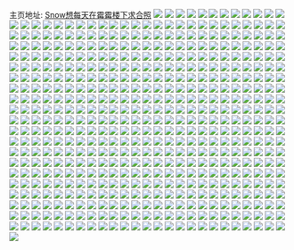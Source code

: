 主页地址: [Snow想每天在霉霉楼下求合照](https://weibo.com/u/1967603745) 
![](https://wx4.sinaimg.cn/mw2000/75474021ly1h9pr37ey9vj235s23tu0x.jpg) 
![](https://wx4.sinaimg.cn/mw2000/75474021ly1h9pr38ciz7j235s23tb29.jpg) 
![](https://wx4.sinaimg.cn/mw2000/75474021ly1h9pr34ia03j235s23tqv5.jpg) 
![](https://wx4.sinaimg.cn/mw2000/75474021ly1h9pr2tqmk0j22c0340npe.jpg) 
![](https://wx4.sinaimg.cn/mw2000/75474021ly1h9prbkggsjj25fb3m87wh.jpg) 
![](https://wx4.sinaimg.cn/mw2000/75474021ly1h9pr3k4bsuj22c0340u0y.jpg) 
![](https://wx4.sinaimg.cn/mw2000/75474021ly1h9pr3fj4d0j2250250e81.jpg) 
![](https://wx4.sinaimg.cn/mw2000/75474021ly1h9pr2wa4g2j228f2yeqv6.jpg) 
![](https://wx4.sinaimg.cn/mw2000/75474021ly1h9pr31pplqj237k250hdw.jpg) 
![](https://wx4.sinaimg.cn/mw2000/75474021ly1h8d2c1nb9wj20u01hcgwi.jpg) 
![](https://wx4.sinaimg.cn/mw2000/75474021ly1h8d2c0yg18j22c02c0x6p.jpg) 
![](https://wx4.sinaimg.cn/mw2000/75474021ly1h73kucgkhsj22c02c0e42.jpg) 
![](https://wx4.sinaimg.cn/mw2000/75474021ly1h6zh9tw195j22dc35s440.jpg) 
![](https://wx4.sinaimg.cn/mw2000/75474021ly1h6zh9wgfdoj22dc35sb2c.jpg) 
![](https://wx4.sinaimg.cn/mw2000/75474021ly1h6zh9yir3xj22dc35s1kz.jpg) 
![](https://wx4.sinaimg.cn/mw2000/75474021ly1h6zh9zzc4pj22dc35su0x.jpg) 
![](https://wx4.sinaimg.cn/mw2000/75474021ly1h6zha2ngcgj22dc2dcnpd.jpg) 
![](https://wx4.sinaimg.cn/mw2000/75474021ly1h6zha4zsk9j22dc35swh2.jpg) 
![](https://wx4.sinaimg.cn/mw2000/75474021ly1h6zha120asj226r26rb29.jpg) 
![](https://wx4.sinaimg.cn/mw2000/75474021ly1h6zh9sasvoj22dc35s1ky.jpg) 
![](https://wx4.sinaimg.cn/mw2000/75474021ly1h6zha6sbbej22c034011c.jpg) 
![](https://wx4.sinaimg.cn/mw2000/75474021ly1h6zha8ahgqj235s2dc1ky.jpg) 
![](https://wx4.sinaimg.cn/mw2000/75474021ly1h6zha9xkdkj235s2dcgvi.jpg) 
![](https://wx4.sinaimg.cn/mw2000/75474021ly1h6zhaaqnkjj21y51y51ky.jpg) 
![](https://wx4.sinaimg.cn/mw2000/75474021ly1h6zhabiylnj22c02c07wi.jpg) 
![](https://wx4.sinaimg.cn/mw2000/75474021ly1h6zhaca4pbj22c02c0b2a.jpg) 
![](https://wx4.sinaimg.cn/mw2000/75474021ly1h6zhacv05fj224o24okjl.jpg) 
![](https://wx4.sinaimg.cn/mw2000/75474021ly1h6zhadt4z7j2226226b2a.jpg) 
![](https://wx4.sinaimg.cn/mw2000/75474021ly1h6zhaepv0qj22c02c0u0x.jpg) 
![](https://wx4.sinaimg.cn/mw2000/75474021ly1h6zhafmj7rj22c02c0npe.jpg) 
![](https://wx4.sinaimg.cn/mw2000/75474021ly1h5d0ktq2e0j22bz2bz7wh.jpg) 
![](https://wx4.sinaimg.cn/mw2000/75474021ly1h5d0kpcwfuj22922921ky.jpg) 
![](https://wx4.sinaimg.cn/mw2000/75474021ly1h5d0i9df55j222o2ws7wi.jpg) 
![](https://wx4.sinaimg.cn/mw2000/75474021ly1h50ysgfu3qj21401o0hdt.jpg) 
![](https://wx4.sinaimg.cn/mw2000/75474021ly1h50yshavwfj21o01404qp.jpg) 
![](https://wx4.sinaimg.cn/mw2000/75474021ly1h50ysc7l9ej21o015r1c5.jpg) 
![](https://wx4.sinaimg.cn/mw2000/75474021ly1h50ysaqifej21o0193njd.jpg) 
![](https://wx4.sinaimg.cn/mw2000/75474021ly1h50yshvmhsj21o014rnkf.jpg) 
![](https://wx4.sinaimg.cn/mw2000/75474021ly1h50ysfbcpij21o0169qo7.jpg) 
![](https://wx4.sinaimg.cn/mw2000/75474021ly1h50ysjre8fj21yx2f67wh.jpg) 
![](https://wx4.sinaimg.cn/mw2000/75474021ly1h50yslophcj219x1o01kx.jpg) 
![](https://wx4.sinaimg.cn/mw2000/75474021ly1h50ysd4bxij22001c04qp.jpg) 
![](https://wx4.sinaimg.cn/mw2000/75474021ly1h50yse8qzzj22001c0b29.jpg) 
![](https://wx4.sinaimg.cn/mw2000/75474021ly1h50ysbrj8hj22001c0b29.jpg) 
![](https://wx4.sinaimg.cn/mw2000/75474021ly1h4ydclmlpij21e01o0x21.jpg) 
![](https://wx4.sinaimg.cn/mw2000/75474021ly1h4ydcexxycj21o0190b29.jpg) 
![](https://wx4.sinaimg.cn/mw2000/75474021ly1h4ydcl86t3j21901o0h8y.jpg) 
![](https://wx4.sinaimg.cn/mw2000/75474021ly1h4ydcg3355j21901o0e4l.jpg) 
![](https://wx4.sinaimg.cn/mw2000/75474021ly1h4ydcgy8hfj21dc1o0ayi.jpg) 
![](https://wx4.sinaimg.cn/mw2000/75474021ly1h4ydcgkq6bj21901o0wsm.jpg) 
![](https://wx4.sinaimg.cn/mw2000/75474021ly1h4ydci5q64j21901o0kjl.jpg) 
![](https://wx4.sinaimg.cn/mw2000/75474021ly1h4ydcjtm99j21bi1o0hdt.jpg) 
![](https://wx4.sinaimg.cn/mw2000/75474021ly1h4ydckpz3vj219o1o0hdt.jpg) 
![](https://wx4.sinaimg.cn/mw2000/75474021ly1h4ydcfjqzpj21501o01kx.jpg) 
![](https://wx4.sinaimg.cn/mw2000/75474021ly1h1vlqfmj6hj22c0340e81.jpg) 
![](https://wx4.sinaimg.cn/mw2000/75474021ly1h1vm296yw6j22c0340npd.jpg) 
![](https://wx4.sinaimg.cn/mw2000/75474021ly1h1vm2bntugj22c03401kz.jpg) 
![](https://wx4.sinaimg.cn/mw2000/75474021ly1h1vlqna7kkj22c03401ky.jpg) 
![](https://wx4.sinaimg.cn/mw2000/75474021ly1h1vlqov9kuj22c0340x6p.jpg) 
![](https://wx4.sinaimg.cn/mw2000/75474021ly1h1vlqs4bo1j22c02n47wj.jpg) 
![](https://wx4.sinaimg.cn/mw2000/75474021ly1h1vlqqx7x4j22c02c0e82.jpg) 
![](https://wx4.sinaimg.cn/mw2000/75474021ly1h1vm28g8uqj22c03401ky.jpg) 
![](https://wx4.sinaimg.cn/mw2000/75474021ly1h1vlqhqoefj227y27yx6q.jpg) 
![](https://wx4.sinaimg.cn/mw2000/75474021ly1h1vlqlbspkj22c03407wj.jpg) 
![](https://wx4.sinaimg.cn/mw2000/75474021ly1h1vlqjxxgaj22c03407wj.jpg) 
![](https://wx4.sinaimg.cn/mw2000/75474021ly1h1vlqik2jlj21371371kx.jpg) 
![](https://wx4.sinaimg.cn/mw2000/75474021ly1h1vlqsziojj22c02c04qq.jpg) 
![](https://wx4.sinaimg.cn/mw2000/75474021ly1h1gbgnfdmtj21wr1bzqv5.jpg) 
![](https://wx4.sinaimg.cn/mw2000/75474021ly1h1gbgthaykj21yj1yjnpd.jpg) 
![](https://wx4.sinaimg.cn/mw2000/75474021ly1h1gbgkp9sej224n2ubb2b.jpg) 
![](https://wx4.sinaimg.cn/mw2000/75474021ly1h1gbgqbqqgj22802yoe84.jpg) 
![](https://wx4.sinaimg.cn/mw2000/75474021ly1h1gbgspby3j22zb29cx6q.jpg) 
![](https://wx4.sinaimg.cn/mw2000/75474021ly1h1gbgum7spj22c0340e82.jpg) 
![](https://wx4.sinaimg.cn/mw2000/75474021ly1h1gbgwkbk8j222i340npe.jpg) 
![](https://wx4.sinaimg.cn/mw2000/75474021ly1h1gbgvdz6fj22c02c0hdt.jpg) 
![](https://wx4.sinaimg.cn/mw2000/75474021ly1h1gbgj599cj222i340u0z.jpg) 
![](https://wx4.sinaimg.cn/mw2000/75474021ly1h00fwpi97bj22c02c07wi.jpg) 
![](https://wx4.sinaimg.cn/mw2000/75474021ly1gyp6o4nt3ej221x21xnpf.jpg) 
![](https://wx4.sinaimg.cn/mw2000/75474021ly1gyp6nxxpyij222v22vhdw.jpg) 
![](https://wx4.sinaimg.cn/mw2000/75474021ly1gyp6o1p67kj222l22lqv6.jpg) 
![](https://wx4.sinaimg.cn/mw2000/75474021ly1gy7t4u5nloj23402c0x6q.jpg) 
![](https://wx4.sinaimg.cn/mw2000/75474021ly1gy7t4bawayj22c0340b2a.jpg) 
![](https://wx4.sinaimg.cn/mw2000/75474021ly1gy7t49gjjqj22c0340kjm.jpg) 
![](https://wx4.sinaimg.cn/mw2000/75474021ly1gy7t4e6nnej22c0340npe.jpg) 
![](https://wx4.sinaimg.cn/mw2000/75474021ly1gy7t4h7vfuj22c03407wi.jpg) 
![](https://wx4.sinaimg.cn/mw2000/75474021ly1gy7t4jtj25j22c02x2u0x.jpg) 
![](https://wx4.sinaimg.cn/mw2000/75474021ly1gy7t4mpbnoj23402c0u0y.jpg) 
![](https://wx4.sinaimg.cn/mw2000/75474021ly1gy7t4p2k6ej22c0340hdu.jpg) 
![](https://wx4.sinaimg.cn/mw2000/75474021ly1gy7t4rlvokj23402c0b2a.jpg) 
![](https://wx4.sinaimg.cn/mw2000/75474021ly1gxudwhke6vj222o340npe.jpg) 
![](https://wx4.sinaimg.cn/mw2000/75474021ly1gxudwul6ejj222o340u0y.jpg) 
![](https://wx4.sinaimg.cn/mw2000/75474021ly1gxutrx2uwmj223u35sb2b.jpg) 
![](https://wx4.sinaimg.cn/mw2000/75474021ly1gxudwrsf7wj220930eu0y.jpg) 
![](https://wx4.sinaimg.cn/mw2000/75474021ly1gxutsc8eluj23gg56oqvd.jpg) 
![](https://wx4.sinaimg.cn/mw2000/75474021ly1gxutsqmjsaj22dc35skjo.jpg) 
![](https://wx4.sinaimg.cn/mw2000/75474021ly1gxutsu1b2zj222n2rhhdv.jpg) 
![](https://wx4.sinaimg.cn/mw2000/75474021ly1gxutsxt3trj222o340u0z.jpg) 
![](https://wx4.sinaimg.cn/mw2000/75474021ly1gxutt0xa0pj234022oe83.jpg) 
![](https://wx4.sinaimg.cn/mw2000/75474021ly1gxutt3p4bqj222o3401kz.jpg) 
![](https://wx4.sinaimg.cn/mw2000/75474021ly1gxuttc3ygsj222o340npf.jpg) 
![](https://wx4.sinaimg.cn/mw2000/75474021ly1gxuttiqdo7j23402c0hdv.jpg) 
![](https://wx4.sinaimg.cn/mw2000/75474021ly1gxutte7ahvj23402c0b2a.jpg) 
![](https://wx4.sinaimg.cn/mw2000/75474021ly1gxuttfwt50j226d26dkjl.jpg) 
![](https://wx4.sinaimg.cn/mw2000/75474021ly1gxudwb0kuzj228s28snpd.jpg) 
![](https://wx4.sinaimg.cn/mw2000/75474021ly1gxhwa53dudj226j2wqx6u.jpg) 
![](https://wx4.sinaimg.cn/mw2000/75474021ly1gxhw9h883qj225l2x74qs.jpg) 
![](https://wx4.sinaimg.cn/mw2000/75474021ly1gxhw9plokwj224a2tp7wk.jpg) 
![](https://wx4.sinaimg.cn/mw2000/75474021ly1gxhw9a58tbj21sj2bx7wj.jpg) 
![](https://wx4.sinaimg.cn/mw2000/75474021ly1gxhw94ouihj21f51rzhdu.jpg) 
![](https://wx4.sinaimg.cn/mw2000/75474021ly1gxhw8ox6aej21t32atx6q.jpg) 
![](https://wx4.sinaimg.cn/mw2000/75474021ly1gxhw8j4dcuj21ym2r2b2c.jpg) 
![](https://wx4.sinaimg.cn/mw2000/75474021ly1gxhw8zyngyj21xn2f4e83.jpg) 
![](https://wx4.sinaimg.cn/mw2000/75474021ly1gxhw8t3axzj22bc334b2a.jpg) 
![](https://wx4.sinaimg.cn/mw2000/75474021ly1gwf2a9nt97j21re1renpd.jpg) 
![](https://wx4.sinaimg.cn/mw2000/75474021ly1gwf2abiyjej21mk1mke81.jpg) 
![](https://wx4.sinaimg.cn/mw2000/75474021ly1gwf2aw7t7rj22c03407wj.jpg) 
![](https://wx4.sinaimg.cn/mw2000/75474021ly1gwf2atd90wj22c0340e82.jpg) 
![](https://wx4.sinaimg.cn/mw2000/75474021ly1gwf2a7p3ydj21hp2nfb29.jpg) 
![](https://wx4.sinaimg.cn/mw2000/75474021ly1gwfj3b15ryj21sc2dskjl.jpg) 
![](https://wx4.sinaimg.cn/mw2000/75474021ly1gwf2b37sqdj22c03404qq.jpg) 
![](https://wx4.sinaimg.cn/mw2000/75474021ly1gwf2ay0riej2296296e81.jpg) 
![](https://wx4.sinaimg.cn/mw2000/75474021ly1gwf2b0hr54j22c0340x6p.jpg) 
![](https://wx4.sinaimg.cn/mw2000/75474021ly1gwf2b6n1anj22c02c0e81.jpg) 
![](https://wx4.sinaimg.cn/mw2000/75474021ly1gwf2ah0seoj22c0340hdu.jpg) 
![](https://wx4.sinaimg.cn/mw2000/75474021ly1gwf2ajzmwkj22c03407wi.jpg) 
![](https://wx4.sinaimg.cn/mw2000/75474021ly1gwf2alqg8kj22c0340hdu.jpg) 
![](https://wx4.sinaimg.cn/mw2000/00299RChly1gv7yk4gc2gj61vf2t4x6p02.jpg) 
![](https://wx4.sinaimg.cn/mw2000/00299RChly1gv7yjvq7wjj61x82l0kjm02.jpg) 
![](https://wx4.sinaimg.cn/mw2000/00299RChly1gv7ylln1f6j622p340b2b02.jpg) 
![](https://wx4.sinaimg.cn/mw2000/00299RChly1gv7yjysratj622p340x6p02.jpg) 
![](https://wx4.sinaimg.cn/mw2000/00299RChly1gv7yk3qbkuj622p340kjm02.jpg) 
![](https://wx4.sinaimg.cn/mw2000/00299RChly1gv7yjzwdnwj622p340u0y02.jpg) 
![](https://wx4.sinaimg.cn/mw2000/00299RChly1gv7yk1sc8oj620k2r6u0x02.jpg) 
![](https://wx4.sinaimg.cn/mw2000/00299RChly1gv7yjy214qj622p340qv702.jpg) 
![](https://wx4.sinaimg.cn/mw2000/00299RChly1gv7yk0z7vnj622p2yr1l002.jpg) 
![](https://wx4.sinaimg.cn/mw2000/00299RChly1gv7yjtnuz8j622p2zhhdt02.jpg) 
![](https://wx4.sinaimg.cn/mw2000/00299RChly1gutdyo24f2j62002o01ky02.jpg) 
![](https://wx4.sinaimg.cn/mw2000/00299RChly1guv9j4sb7dj62002yoe8302.jpg) 
![](https://wx4.sinaimg.cn/mw2000/00299RChly1guv9z4nxh9j62bb332b2a02.jpg) 
![](https://wx4.sinaimg.cn/mw2000/00299RChly1guv9iysv5zj62c0340hdw02.jpg) 
![](https://wx4.sinaimg.cn/mw2000/00299RChly1guv9j13csmj61pg2v21ky02.jpg) 
![](https://wx4.sinaimg.cn/mw2000/00299RChly1guv9j343h9j62002yokjo02.jpg) 
![](https://wx4.sinaimg.cn/mw2000/00299RChly1guv9j03y1yj62c0340e8202.jpg) 
![](https://wx4.sinaimg.cn/mw2000/00299RChly1gutdys9pkjj60xc18g4i402.jpg) 
![](https://wx4.sinaimg.cn/mw2000/00299RChly1gutdyt26bwj60xc18gaoe02.jpg) 
![](https://wx4.sinaimg.cn/mw2000/00299RChly1gutdyqy8nwj60xc18gk9z02.jpg) 
![](https://wx4.sinaimg.cn/mw2000/00299RChly1guv9z5nkzij62002yoe8202.jpg) 
![](https://wx4.sinaimg.cn/mw2000/00299RChly1guv9z3ng0fj62yo200npe02.jpg) 
![](https://wx4.sinaimg.cn/mw2000/00299RChly1guv9j67312j635s2dchdu02.jpg) 
![](https://wx4.sinaimg.cn/mw2000/00299RChly1guixkx5y7gj62483401ky02.jpg) 
![](https://wx4.sinaimg.cn/mw2000/75474021ly1guixkw4hz8j2248340e82.jpg) 
![](https://wx4.sinaimg.cn/mw2000/75474021ly1guixx1xo5dj21z32whnpd.jpg) 
![](https://wx4.sinaimg.cn/mw2000/00299RChly1guixktfiahj63402c0b2902.jpg) 
![](https://wx4.sinaimg.cn/mw2000/00299RChly1guixx0sctzj6340248qv502.jpg) 
![](https://wx4.sinaimg.cn/mw2000/00299RChly1guixkusxkgj62483407wi02.jpg) 
![](https://wx4.sinaimg.cn/mw2000/00299RChly1guixwllfkaj621x21xnpf02.jpg) 
![](https://wx4.sinaimg.cn/mw2000/00299RChly1guixwpt9yxj620n20nqv602.jpg) 
![](https://wx4.sinaimg.cn/mw2000/00299RChly1guixwuutrkj61zb1zanpe02.jpg) 
![](https://wx4.sinaimg.cn/mw2000/00299RChly1guixksk45ij61u81u8x6p02.jpg) 
![](https://wx4.sinaimg.cn/mw2000/75474021ly1guixwwkqhxj22ao3281kz.jpg) 
![](https://wx4.sinaimg.cn/mw2000/00299RChly1guixwzfqzuj62ao3284qr02.jpg) 
![](https://wx4.sinaimg.cn/mw2000/00299RChly1gua5uwa59ij63402c0x6t02.jpg) 
![](https://wx4.sinaimg.cn/mw2000/00299RChly1guakujd6fnj6340248u1102.jpg) 
![](https://wx4.sinaimg.cn/mw2000/00299RChly1guakw53k63j63402c01l202.jpg) 
![](https://wx4.sinaimg.cn/mw2000/00299RChly1guakupj9knj623j24db2b02.jpg) 
![](https://wx4.sinaimg.cn/mw2000/00299RChly1guakutam6ij63402c0qv602.jpg) 
![](https://wx4.sinaimg.cn/mw2000/00299RChly1guakuuv9kxj615n12ukdb02.jpg) 
![](https://wx4.sinaimg.cn/mw2000/00299RChly1guakul4ikqj61hc0u0h2e02.jpg) 
![](https://wx4.sinaimg.cn/mw2000/00299RChly1guakuwafzfj62j81xyx6p02.jpg) 
![](https://wx4.sinaimg.cn/mw2000/00299RChly1guakuy3z7ij635s2dcu0x02.jpg) 
![](https://wx4.sinaimg.cn/mw2000/00299RChly1guakuazt58j635s2dc7wi02.jpg) 
![](https://wx4.sinaimg.cn/mw2000/00299RChly1guakv0k0ijj62dc35s4qq02.jpg) 
![](https://wx4.sinaimg.cn/mw2000/00299RChly1guakvw5auvj62dc35s7wi02.jpg) 
![](https://wx4.sinaimg.cn/mw2000/00299RChly1guakvp9v9lj635s2dcx6p02.jpg) 
![](https://wx4.sinaimg.cn/mw2000/00299RChly1guakvsio40j62dc35s4qr02.jpg) 
![](https://wx4.sinaimg.cn/mw2000/00299RChly1guakw75p4wj635s2dc7wi02.jpg) 
![](https://wx4.sinaimg.cn/mw2000/00299RChly1gtnrb4mw54j62z12b9e8302.jpg) 
![](https://wx4.sinaimg.cn/mw2000/00299RChly1gtnrb5c2r7j62tc1o1u0x02.jpg) 
![](https://wx4.sinaimg.cn/mw2000/00299RChly1gtnrb363agj62aj30eu0z02.jpg) 
![](https://wx4.sinaimg.cn/mw2000/00299RChly1gtnrb1t0p0j627x2rkhdu02.jpg) 
![](https://wx4.sinaimg.cn/mw2000/75474021gy1gsfn0z65p0j230e20ahdt.jpg) 
![](https://wx4.sinaimg.cn/mw2000/75474021gy1gsfn0bwlqbj22y31yr7wh.jpg) 
![](https://wx4.sinaimg.cn/mw2000/75474021gy1gsfn1cnw8hj222p340e81.jpg) 
![](https://wx4.sinaimg.cn/mw2000/75474021gy1gsfn0q1jhwj234022pu0x.jpg) 
![](https://wx4.sinaimg.cn/mw2000/75474021gy1gsfn2vm45rj222p3401ky.jpg) 
![](https://wx4.sinaimg.cn/mw2000/75474021gy1gsfn01oc4qj234022phdu.jpg) 
![](https://wx4.sinaimg.cn/mw2000/75474021gy1gsfn1nukusj234022pqv5.jpg) 
![](https://wx4.sinaimg.cn/mw2000/75474021gy1gsfn29vtkhj234022pe82.jpg) 
![](https://wx4.sinaimg.cn/mw2000/75474021gy1gsfn2mfm7rj234022p7wi.jpg) 
![](https://wx4.sinaimg.cn/mw2000/75474021gy1gsfn3criujj222o340b2b.jpg) 
![](https://wx4.sinaimg.cn/mw2000/75474021gy1gsfn3p7hpgj222o3404qr.jpg) 
![](https://wx4.sinaimg.cn/mw2000/75474021gy1gsfn4bcowqj222o340hdu.jpg) 
![](https://wx4.sinaimg.cn/mw2000/75474021gy1gsfn4z1n9oj23402c01kz.jpg) 
![](https://wx4.sinaimg.cn/mw2000/75474021gy1gsfn68fhqxj22l327cnph.jpg) 
![](https://wx4.sinaimg.cn/mw2000/75474021gy1gsfn6zm1hgj22yo200hdu.jpg) 
![](https://wx4.sinaimg.cn/mw2000/75474021gy1gsfn8j5ousj2246300npe.jpg) 
![](https://wx4.sinaimg.cn/mw2000/75474021gy1gsfn7ufljdj21xf2r9hdu.jpg) 
![](https://wx4.sinaimg.cn/mw2000/75474021gy1gsfn7cmbclj22yo2004qq.jpg) 
![](https://wx4.sinaimg.cn/mw2000/75474021gy1gsbyrtbwiqj222p3407wj.jpg) 
![](https://wx4.sinaimg.cn/mw2000/75474021gy1gsbys7w8kzj234022p1ky.jpg) 
![](https://wx4.sinaimg.cn/mw2000/75474021gy1gsbyrbbfhnj222q340x6q.jpg) 
![](https://wx4.sinaimg.cn/mw2000/75474021gy1gsbysnrnrgj234022pb2a.jpg) 
![](https://wx4.sinaimg.cn/mw2000/00299RChgy1gsbyrlvphmj62r91u6kjl02.jpg) 
![](https://wx4.sinaimg.cn/mw2000/75474021gy1gsbyryycl2j222q22phdt.jpg) 
![](https://wx4.sinaimg.cn/mw2000/75474021gy1gsbyt5mhyhj222p340b2c.jpg) 
![](https://wx4.sinaimg.cn/mw2000/75474021gy1gsbyrht5tzj22c02c0e82.jpg) 
![](https://wx4.sinaimg.cn/mw2000/75474021gy1gsbysflzixj22e41qp1ky.jpg) 
![](https://wx4.sinaimg.cn/mw2000/75474021gy1gsbytg4ksej22002yo000.jpg) 
![](https://wx4.sinaimg.cn/mw2000/75474021gy1gsbytipabsj22yo2004qu.jpg) 
![](https://wx4.sinaimg.cn/mw2000/75474021gy1gsbytc42i5j22c03401kz.jpg) 
![](https://wx4.sinaimg.cn/mw2000/75474021gy1gsbytdqwuaj226c2wg4qq.jpg) 
![](https://wx4.sinaimg.cn/mw2000/75474021gy1gsbytkbzmmj222p340hdu.jpg) 
![](https://wx4.sinaimg.cn/mw2000/75474021gy1gsbytmcdk4j234022phdv.jpg) 
![](https://wx4.sinaimg.cn/mw2000/75474021gy1gsbyto1avgj226l1nke81.jpg) 
![](https://wx4.sinaimg.cn/mw2000/75474021gy1gsbytpux7mj22ho1jqe81.jpg) 
![](https://wx4.sinaimg.cn/mw2000/75474021gy1gsbytqj8wuj21lu194wvr.jpg) 
![](https://wx4.sinaimg.cn/mw2000/75474021ly1groq7xm268j22802you0x.jpg) 
![](https://wx4.sinaimg.cn/mw2000/75474021ly1groq7uxk9dj22802you0x.jpg) 
![](https://wx4.sinaimg.cn/mw2000/75474021ly1groq7zofk2j22802yo1kx.jpg) 
![](https://wx4.sinaimg.cn/mw2000/75474021ly1groq83m0ttj22yo280b2a.jpg) 
![](https://wx4.sinaimg.cn/mw2000/75474021ly1groq87584uj22yo280b2a.jpg) 
![](https://wx4.sinaimg.cn/mw2000/75474021ly1groq8b6ku8j21vj1vjkjm.jpg) 
![](https://wx4.sinaimg.cn/mw2000/75474021ly1groq8euglpj222o3414qp.jpg) 
![](https://wx4.sinaimg.cn/mw2000/75474021ly1groq8jaijlj22u31uaqv5.jpg) 
![](https://wx4.sinaimg.cn/mw2000/75474021ly1groq8li6axj22c0340hdt.jpg) 
![](https://wx4.sinaimg.cn/mw2000/75474021ly1groq7s0g98j22c02c01l0.jpg) 
![](https://wx4.sinaimg.cn/mw2000/75474021ly1groq8rqrnxj22c0340b2c.jpg) 
![](https://wx4.sinaimg.cn/mw2000/75474021ly1groq9wvhslj22c02c0u0z.jpg) 
![](https://wx4.sinaimg.cn/mw2000/75474021ly1groqa2kec5j22c0340kjp.jpg) 
![](https://wx4.sinaimg.cn/mw2000/75474021ly1groqa73zaxj22c02c07wj.jpg) 
![](https://wx4.sinaimg.cn/mw2000/75474021ly1groqaaqwc1j22c02c0u0y.jpg) 
![](https://wx4.sinaimg.cn/mw2000/75474021ly1groqae0vhwj22c02c07wi.jpg) 
![](https://wx4.sinaimg.cn/mw2000/75474021ly1groqaikkcdj22c02c04qs.jpg) 
![](https://wx4.sinaimg.cn/mw2000/75474021ly1groq9v4ufhj22c02c0qv6.jpg) 
![](https://wx4.sinaimg.cn/mw2000/00299RChly1gqu01uvv67j61s82yi4qq02.jpg) 
![](https://wx4.sinaimg.cn/mw2000/75474021ly1gqu01xvkr1j23402c0kjv.jpg) 
![](https://wx4.sinaimg.cn/mw2000/75474021ly1gqu01ypu0lj228x2zcu0x.jpg) 
![](https://wx4.sinaimg.cn/mw2000/75474021ly1gqu01meojlj21j32uze81.jpg) 
![](https://wx4.sinaimg.cn/mw2000/75474021ly1gqu01pvnlrj22002yohdu.jpg) 
![](https://wx4.sinaimg.cn/mw2000/75474021ly1gqu01w23b2j22z42xee87.jpg) 
![](https://wx4.sinaimg.cn/mw2000/75474021ly1gqu021jjb1j220p20phdv.jpg) 
![](https://wx4.sinaimg.cn/mw2000/75474021ly1gqu01rjl6mj22c0340npf.jpg) 
![](https://wx4.sinaimg.cn/mw2000/75474021ly1gqu01t6yyfj22c02c04qr.jpg) 
![](https://wx4.sinaimg.cn/mw2000/75474021ly1gqu01qlle5j22c02c0qv5.jpg) 
![](https://wx4.sinaimg.cn/mw2000/75474021ly1gqu01sazkpj22c02c0hdt.jpg) 
![](https://wx4.sinaimg.cn/mw2000/00299RChly1gqu01zotnwj62c02c04qp02.jpg) 
![](https://wx4.sinaimg.cn/mw2000/75474021ly1gqu01u3cihj22c02c07wj.jpg) 
![](https://wx4.sinaimg.cn/mw2000/75474021ly1gqu01lvtd7j22c02c0b2b.jpg) 
![](https://wx4.sinaimg.cn/mw2000/75474021ly1gqu022q4jdj226w26w1kz.jpg) 
![](https://wx4.sinaimg.cn/mw2000/75474021ly1gqu01ndkkzj22c02c0u0z.jpg) 
![](https://wx4.sinaimg.cn/mw2000/75474021ly1gqu01p1ky3j22c02c0e82.jpg) 
![](https://wx4.sinaimg.cn/mw2000/75474021ly1gqu01o13qkj22c02c0x6p.jpg) 
![](https://wx4.sinaimg.cn/mw2000/75474021gy1gqrp0pf2laj22332s4qv5.jpg) 
![](https://wx4.sinaimg.cn/mw2000/75474021gy1gqrp0mxitcj22gu340npf.jpg) 
![](https://wx4.sinaimg.cn/mw2000/75474021gy1gqrp0ivjidj22nq1zskiw.jpg) 
![](https://wx4.sinaimg.cn/mw2000/75474021gy1gqrp0he743j229x314x6p.jpg) 
![](https://wx4.sinaimg.cn/mw2000/75474021gy1gqrp0cowaej22c0340qv6.jpg) 
![](https://wx4.sinaimg.cn/mw2000/75474021gy1gqrp0f3279j228w2zvnpd.jpg) 
![](https://wx4.sinaimg.cn/mw2000/75474021gy1gqrp13ko5vj22512upkjv.jpg) 
![](https://wx4.sinaimg.cn/mw2000/75474021gy1gqrp08s2kgj22522ur1l4.jpg) 
![](https://wx4.sinaimg.cn/mw2000/75474021gy1gqrp16eozwj21n81zthdt.jpg) 
![](https://wx4.sinaimg.cn/mw2000/75474021ly1gqkopi3pdvj21t82ez7wj.jpg) 
![](https://wx4.sinaimg.cn/mw2000/75474021ly1gqkopj05haj21ud2gh7wi.jpg) 
![](https://wx4.sinaimg.cn/mw2000/75474021ly1gqkopk1n5nj22di1s5npg.jpg) 
![](https://wx4.sinaimg.cn/mw2000/75474021ly1gqkopgxevej22yo200qv8.jpg) 
![](https://wx4.sinaimg.cn/mw2000/75474021ly1gqkoplm9hcj22002yoe85.jpg) 
![](https://wx4.sinaimg.cn/mw2000/75474021ly1gqkopmqcwoj21uo2qrx6p.jpg) 
![](https://wx4.sinaimg.cn/mw2000/75474021ly1gqkopnsmfoj22dc35s4qq.jpg) 
![](https://wx4.sinaimg.cn/mw2000/75474021ly1gqkopozm4gj235s2dchdu.jpg) 
![](https://wx4.sinaimg.cn/mw2000/75474021ly1gqkoprq87pj235s2dcu11.jpg) 
![](https://wx4.sinaimg.cn/mw2000/75474021ly1gqflc5fvorj227g27g1ky.jpg) 
![](https://wx4.sinaimg.cn/mw2000/75474021ly1gqfld5uaw9j22c02c01l1.jpg) 
![](https://wx4.sinaimg.cn/mw2000/75474021ly1gqflc83mudj22c0340e84.jpg) 
![](https://wx4.sinaimg.cn/mw2000/75474021ly1gqfldpkegwj22c03404r3.jpg) 
![](https://wx4.sinaimg.cn/mw2000/75474021ly1gqfle9wxgej22c0340u17.jpg) 
![](https://wx4.sinaimg.cn/mw2000/75474021ly1gqfld2xsaoj22c02c01ky.jpg) 
![](https://wx4.sinaimg.cn/mw2000/75474021ly1gqflbcvegcj22c03404qs.jpg) 
![](https://wx4.sinaimg.cn/mw2000/75474021ly1gqfld94b1kj22c02c0u10.jpg) 
![](https://wx4.sinaimg.cn/mw2000/75474021ly1gqfldcmxz5j21rz2dbqv7.jpg) 
![](https://wx4.sinaimg.cn/mw2000/75474021ly1gqflcyybq5j22c03407wr.jpg) 
![](https://wx4.sinaimg.cn/mw2000/75474021ly1gqetftlebuj20r11017cm.jpg) 
![](https://wx4.sinaimg.cn/mw2000/75474021ly1gqetftz29yj21t41cu4mo.jpg) 
![](https://wx4.sinaimg.cn/mw2000/75474021ly1gqetg7zfu0j214g1op1kx.jpg) 
![](https://wx4.sinaimg.cn/mw2000/75474021ly1gqetfwztz8j21rs2npx6p.jpg) 
![](https://wx4.sinaimg.cn/mw2000/75474021ly1gqetfxsddej21t82eyu0x.jpg) 
![](https://wx4.sinaimg.cn/mw2000/75474021ly1gqetfvzy7nj23402c0kjp.jpg) 
![](https://wx4.sinaimg.cn/mw2000/75474021ly1gqetfyu7c2j22dc35s1kz.jpg) 
![](https://wx4.sinaimg.cn/mw2000/75474021ly1gqetg8yizsj22002yo7wi.jpg) 
![](https://wx4.sinaimg.cn/mw2000/75474021ly1gqetg9sttfj22c0340hdt.jpg) 
![](https://wx4.sinaimg.cn/mw2000/75474021ly1gqetg20b75j20u01hcaqh.jpg) 
![](https://wx4.sinaimg.cn/mw2000/75474021ly1gqetg04hruj22dc35sqv6.jpg) 
![](https://wx4.sinaimg.cn/mw2000/75474021ly1gqetg1fm8hj22c02c0qv6.jpg) 
![](https://wx4.sinaimg.cn/mw2000/75474021ly1gqetg3wf8ij23402c0e83.jpg) 
![](https://wx4.sinaimg.cn/mw2000/75474021ly1gqetg58okaj23402c01ky.jpg) 
![](https://wx4.sinaimg.cn/mw2000/75474021ly1gqetg688gyj23402c0x6p.jpg) 
![](https://wx4.sinaimg.cn/mw2000/75474021ly1gqetg7a8clj23402c0npd.jpg) 
![](https://wx4.sinaimg.cn/mw2000/75474021ly1gqetft6d5tj22c02c0kjl.jpg) 
![](https://wx4.sinaimg.cn/mw2000/75474021ly1gqetgb97qgj22c02c0b2b.jpg) 
![](https://wx4.sinaimg.cn/mw2000/75474021ly1gq95vcx6lij22c02c01ky.jpg) 
![](https://wx4.sinaimg.cn/mw2000/75474021ly1gq95vfh5djj22c02c0b29.jpg) 
![](https://wx4.sinaimg.cn/mw2000/75474021ly1gq95vdh4rjj22c02qdkjl.jpg) 
![](https://wx4.sinaimg.cn/mw2000/75474021ly1gq95ve1ahtj22c02c0e81.jpg) 
![](https://wx4.sinaimg.cn/mw2000/75474021ly1gq95venf72j22by2pcu0x.jpg) 
![](https://wx4.sinaimg.cn/mw2000/75474021ly1gq95vf2md3j20xc0xdqf3.jpg) 
![](https://wx4.sinaimg.cn/mw2000/75474021ly1gq95vhqx6hj22vp27skjm.jpg) 
![](https://wx4.sinaimg.cn/mw2000/75474021ly1gq95vgb15cj22ao328hdu.jpg) 
![](https://wx4.sinaimg.cn/mw2000/75474021ly1gq95vh03quj22ao328kjm.jpg) 
![](https://wx4.sinaimg.cn/mw2000/75474021ly1gq5878rbobj22c02c0kjm.jpg) 
![](https://wx4.sinaimg.cn/mw2000/75474021ly1gq58ayhuwrj22c0340u0x.jpg) 
![](https://wx4.sinaimg.cn/mw2000/75474021ly1gq587ai887j22c02c0u0x.jpg) 
![](https://wx4.sinaimg.cn/mw2000/75474021ly1gq58aonhzyj22c02jje82.jpg) 
![](https://wx4.sinaimg.cn/mw2000/75474021ly1gq5879ou8fj22c03404qq.jpg) 
![](https://wx4.sinaimg.cn/mw2000/75474021ly1gq58aqpwo1j224q32wqv5.jpg) 
![](https://wx4.sinaimg.cn/mw2000/75474021ly1gq5877gcjdj227y2wr4qq.jpg) 
![](https://wx4.sinaimg.cn/mw2000/75474021ly1gq587bn120j21s01th1kx.jpg) 
![](https://wx4.sinaimg.cn/mw2000/75474021ly1gq58an0sfgj22402tcx6p.jpg) 
![](https://wx4.sinaimg.cn/mw2000/75474021ly1gq58alsgrqj227b27bkjl.jpg) 
![](https://wx4.sinaimg.cn/mw2000/75474021ly1gq58apvo29j21zv1zvatu.jpg) 
![](https://wx4.sinaimg.cn/mw2000/75474021ly1gq58ax5j5nj22c02c01ky.jpg) 
![](https://wx4.sinaimg.cn/mw2000/75474021ly1gp2dmtxanuj22tc240e84.jpg) 
![](https://wx4.sinaimg.cn/mw2000/75474021ly1gp2dmc11lbj23402c0npf.jpg) 
![](https://wx4.sinaimg.cn/mw2000/75474021ly1gp2dmg1y5ij22c02c0e82.jpg) 
![](https://wx4.sinaimg.cn/mw2000/75474021ly1gp2dmdah4zj22c0340npe.jpg) 
![](https://wx4.sinaimg.cn/mw2000/75474021ly1gp2dm9lecdj22c0340b2c.jpg) 
![](https://wx4.sinaimg.cn/mw2000/75474021ly1gp2dmewbv2j22c0340npg.jpg) 
![](https://wx4.sinaimg.cn/mw2000/75474021ly1gp2dmhxlhlj22002yob2g.jpg) 
![](https://wx4.sinaimg.cn/mw2000/75474021ly1gp2dmiwvbij22c0340e82.jpg) 
![](https://wx4.sinaimg.cn/mw2000/75474021ly1gp2dmkzi74j22002yonph.jpg) 
![](https://wx4.sinaimg.cn/mw2000/75474021ly1gp2dmn14yvj21ec271u0y.jpg) 
![](https://wx4.sinaimg.cn/mw2000/75474021ly1gp2dmoc82sj22002yokjo.jpg) 
![](https://wx4.sinaimg.cn/mw2000/75474021ly1gp2dmpxbi0j22002yo7wk.jpg) 
![](https://wx4.sinaimg.cn/mw2000/75474021ly1gp2dmsodrnj23402c0kjp.jpg) 
![](https://wx4.sinaimg.cn/mw2000/75474021ly1gp2dmuw1ekj22c0340x6p.jpg) 
![](https://wx4.sinaimg.cn/mw2000/75474021ly1gp2dmvspmnj22c03407wi.jpg) 
![](https://wx4.sinaimg.cn/mw2000/75474021ly1gp2dmwlrcej2340340u0x.jpg) 
![](https://wx4.sinaimg.cn/mw2000/75474021ly1gp2dmx4it7j20yh19zh5p.jpg) 
![](https://wx4.sinaimg.cn/mw2000/75474021gy1gm0ijvb4tqj21jk2bcb29.jpg) 
![](https://wx4.sinaimg.cn/mw2000/75474021gy1gm0ijudrm3j22bc1jk4qp.jpg) 
![](https://wx4.sinaimg.cn/mw2000/75474021gy1gm0ik1ib56j21jk2bcqvh.jpg) 
![](https://wx4.sinaimg.cn/mw2000/75474021gy1gm0ijwbf6xj21jk2bcnpd.jpg) 
![](https://wx4.sinaimg.cn/mw2000/75474021gy1gm0ijxgjyfj21jk2bcqv5.jpg) 
![](https://wx4.sinaimg.cn/mw2000/75474021gy1gm0ik2j9ioj228p28pnpd.jpg) 
![](https://wx4.sinaimg.cn/mw2000/75474021gy1gm0ijyj6n0j21jk2bcu0x.jpg) 
![](https://wx4.sinaimg.cn/mw2000/75474021gy1gm0ikhzphaj21jk2bcqv5.jpg) 
![](https://wx4.sinaimg.cn/mw2000/75474021gy1gm0ik38bf1j22he2hehdt.jpg) 
![](https://wx4.sinaimg.cn/mw2000/75474021gy1gm0ik87570j21uo2s0u0x.jpg) 
![](https://wx4.sinaimg.cn/mw2000/75474021gy1gm0ik5bg7lj22c02c0qv6.jpg) 
![](https://wx4.sinaimg.cn/mw2000/75474021gy1gm0ikbfbszj21uo2s0qv5.jpg) 
![](https://wx4.sinaimg.cn/mw2000/75474021gy1gm0ikfbx08j222o340npe.jpg) 
![](https://wx4.sinaimg.cn/mw2000/75474021gy1gm0ik6hp7bj222o340npe.jpg) 
![](https://wx4.sinaimg.cn/mw2000/75474021gy1gm0ikdx04kj222o3401kz.jpg) 
![](https://wx4.sinaimg.cn/mw2000/75474021gy1gm0ika8etbj21uo2s0qv6.jpg) 
![](https://wx4.sinaimg.cn/mw2000/75474021gy1gm0ikh09b6j21uo2s0x6q.jpg) 
![](https://wx4.sinaimg.cn/mw2000/75474021gy1gm0ili2ti1j22t92t9x6p.jpg) 
![](https://wx4.sinaimg.cn/mw2000/75474021ly1gk9mo3evv2j22002yoqv8.jpg) 
![](https://wx4.sinaimg.cn/mw2000/75474021ly1gk9mo9tegnj22002yo1l0.jpg) 
![](https://wx4.sinaimg.cn/mw2000/75474021ly1gk9mnaad28j22002yokjo.jpg) 
![](https://wx4.sinaimg.cn/mw2000/75474021ly1gk9mofxjwkj22002yo1l0.jpg) 
![](https://wx4.sinaimg.cn/mw2000/75474021ly1gk9mopkv81j22002yob2c.jpg) 
![](https://wx4.sinaimg.cn/mw2000/75474021ly1gk9mmuwhohj22002yob2c.jpg) 
![](https://wx4.sinaimg.cn/mw2000/75474021ly1gk9mnrg9gbj22002yox6t.jpg) 
![](https://wx4.sinaimg.cn/mw2000/75474021ly1gk9mouxr61j225p2vl1ky.jpg) 
![](https://wx4.sinaimg.cn/mw2000/75474021ly1gk9mp10osuj21nx2ll1kz.jpg) 
![](https://wx4.sinaimg.cn/mw2000/75474021ly1gk9mp6e477j21q32k0u0y.jpg) 
![](https://wx4.sinaimg.cn/mw2000/75474021ly1gk9mpbiw66j22c0340qv7.jpg) 
![](https://wx4.sinaimg.cn/mw2000/75474021ly1gk9mpfqzhmj21e12aie82.jpg) 
![](https://wx4.sinaimg.cn/mw2000/75474021ly1gk9mplffwaj22332m54qr.jpg) 
![](https://wx4.sinaimg.cn/mw2000/75474021ly1gk9mpv5siaj22c02to4qs.jpg) 
![](https://wx4.sinaimg.cn/mw2000/75474021ly1gk9mq2t7wqj22c02c0x6r.jpg) 
![](https://wx4.sinaimg.cn/mw2000/75474021ly1gk9mpz9ry8j22c02c0x6q.jpg) 
![](https://wx4.sinaimg.cn/mw2000/75474021ly1gk9mq4xyxtj22c02c0u10.jpg) 
![](https://wx4.sinaimg.cn/mw2000/75474021ly1gk9mq7oj0gj22c02c0u0z.jpg) 
![](https://wx4.sinaimg.cn/mw2000/75474021gy1gk0px17gjcj22c02c0kjn.jpg) 
![](https://wx4.sinaimg.cn/mw2000/75474021gy1gk0pxb47i7j22c02c07wj.jpg) 
![](https://wx4.sinaimg.cn/mw2000/75474021gy1gk0pwzwvohj22c02c0kjn.jpg) 
![](https://wx4.sinaimg.cn/mw2000/75474021gy1gjluavg869j22002yokjn.jpg) 
![](https://wx4.sinaimg.cn/mw2000/75474021gy1gjluaqxdsvj22002yox6q.jpg) 
![](https://wx4.sinaimg.cn/mw2000/75474021gy1gjluasi6p7j22002yo1l0.jpg) 
![](https://wx4.sinaimg.cn/mw2000/75474021gy1gjluaoejivj22yo200kjn.jpg) 
![](https://wx4.sinaimg.cn/mw2000/75474021gy1gjlub126gsj22c03401l0.jpg) 
![](https://wx4.sinaimg.cn/mw2000/75474021gy1gjluazmry3j22002foqv8.jpg) 
![](https://wx4.sinaimg.cn/mw2000/75474021gy1gjluapvzqij22002yo7wj.jpg) 
![](https://wx4.sinaimg.cn/mw2000/75474021gy1gjluaww7zsj22c0340e84.jpg) 
![](https://wx4.sinaimg.cn/mw2000/75474021gy1gjluay8wjej22c0340npf.jpg) 
![](https://wx4.sinaimg.cn/mw2000/75474021gy1gjexalbhm6j22yo2004qq.jpg) 
![](https://wx4.sinaimg.cn/mw2000/75474021gy1gjexb19mwuj22c02c04qp.jpg) 
![](https://wx4.sinaimg.cn/mw2000/75474021gy1gjexavg3eoj235s2dckjm.jpg) 
![](https://wx4.sinaimg.cn/mw2000/75474021gy1gjexawgmtgj22002yoqv6.jpg) 
![](https://wx4.sinaimg.cn/mw2000/75474021gy1gjexaxpjnfj21hj2kjb2a.jpg) 
![](https://wx4.sinaimg.cn/mw2000/75474021gy1gjexam4jvgj22002yoqv5.jpg) 
![](https://wx4.sinaimg.cn/mw2000/75474021gy1gjexasbw8jj22dc35sb2a.jpg) 
![](https://wx4.sinaimg.cn/mw2000/75474021gy1gjexazkdiej22yo200u0x.jpg) 
![](https://wx4.sinaimg.cn/mw2000/75474021gy1gjexan1sppj22dc35s4qq.jpg) 
![](https://wx4.sinaimg.cn/mw2000/75474021gy1gjexayr998j22yo200qv6.jpg) 
![](https://wx4.sinaimg.cn/mw2000/75474021gy1gjexb2p5rxj22yo200e82.jpg) 
![](https://wx4.sinaimg.cn/mw2000/75474021gy1gjexanzgmqj22002yoe82.jpg) 
![](https://wx4.sinaimg.cn/mw2000/75474021gy1gjexapdnp3j22dc35sb2b.jpg) 
![](https://wx4.sinaimg.cn/mw2000/75474021gy1gjexatk4tgj22dc35sb2b.jpg) 
![](https://wx4.sinaimg.cn/mw2000/75474021gy1gjexaue6a9j22dc35snpd.jpg) 
![](https://wx4.sinaimg.cn/mw2000/75474021ly1gjdgpkn3fgj231f246qv6.jpg) 
![](https://wx4.sinaimg.cn/mw2000/75474021ly1gjdgqqghzij21rj2e64qq.jpg) 
![](https://wx4.sinaimg.cn/mw2000/75474021ly1gjdgq3cpwrj21vo2sab2a.jpg) 
![](https://wx4.sinaimg.cn/mw2000/75474021ly1gjdgv446mfj22yo200kjn.jpg) 
![](https://wx4.sinaimg.cn/mw2000/75474021ly1gjdgpwettmj22002yoe83.jpg) 
![](https://wx4.sinaimg.cn/mw2000/75474021ly1gjdgr1dum1j21vb2rp7wi.jpg) 
![](https://wx4.sinaimg.cn/mw2000/75474021ly1gjdgquzc0rj21lj200kjl.jpg) 
![](https://wx4.sinaimg.cn/mw2000/75474021ly1gjdgqhalurj21xv2r41kz.jpg) 
![](https://wx4.sinaimg.cn/mw2000/75474021ly1gjdgpeln3fj21sf2dqb2a.jpg) 
![](https://wx4.sinaimg.cn/mw2000/75474021ly1gjdgug5nzyj21oc24ib2a.jpg) 
![](https://wx4.sinaimg.cn/mw2000/75474021ly1gjdgvp21wrj227h328npe.jpg) 
![](https://wx4.sinaimg.cn/mw2000/75474021ly1gjdgrdzlaqj22c02c07wj.jpg) 
![](https://wx4.sinaimg.cn/mw2000/75474021ly1gjdgrqpymlj22c02c0qv6.jpg) 
![](https://wx4.sinaimg.cn/mw2000/75474021ly1gjdgs1zymlj22c02c01l1.jpg) 
![](https://wx4.sinaimg.cn/mw2000/75474021ly1gjdgsm8q75j22c02c0e83.jpg) 
![](https://wx4.sinaimg.cn/mw2000/75474021ly1gjdgt2pfyej22c02c0x6q.jpg) 
![](https://wx4.sinaimg.cn/mw2000/75474021ly1gjdgtistf6j22c02c0npe.jpg) 
![](https://wx4.sinaimg.cn/mw2000/75474021ly1gjdgu2q0whj23402c0qv9.jpg) 
![](https://wx4.sinaimg.cn/mw2000/75474021gy1gielokgyz0j22c02c04qq.jpg) 
![](https://wx4.sinaimg.cn/mw2000/75474021gy1gielois2erj22c02c0hdt.jpg) 
![](https://wx4.sinaimg.cn/mw2000/75474021gy1gielolrwlzj22002yonpd.jpg) 
![](https://wx4.sinaimg.cn/mw2000/75474021gy1giah9i5elej222k2njnpe.jpg) 
![](https://wx4.sinaimg.cn/mw2000/75474021gy1ghrpl05dnsj21wv1wvhdv.jpg) 
![](https://wx4.sinaimg.cn/mw2000/75474021gy1ghrpkqqeurj22c02c0x6r.jpg) 
![](https://wx4.sinaimg.cn/mw2000/75474021gy1ghrpkv2r5yj22c02c0hdv.jpg) 
![](https://wx4.sinaimg.cn/mw2000/75474021gy1ghrpku2rqtj22c02c0e81.jpg) 
![](https://wx4.sinaimg.cn/mw2000/75474021gy1ghrpkwmno1j22v928r7wl.jpg) 
![](https://wx4.sinaimg.cn/mw2000/75474021gy1ghrpkxyrpsj22c02c0npg.jpg) 
![](https://wx4.sinaimg.cn/mw2000/75474021gy1ghrpkz00ngj224a24aqv5.jpg) 
![](https://wx4.sinaimg.cn/mw2000/75474021gy1ghrpkrqiepj23402c0qv6.jpg) 
![](https://wx4.sinaimg.cn/mw2000/75474021gy1ghrpksgdwbj21xq2d61kx.jpg) 
![](https://wx4.sinaimg.cn/mw2000/75474021gy1ghrpktembaj22c03404qq.jpg) 
![](https://wx4.sinaimg.cn/mw2000/75474021gy1ghrpl1mkyij22ao328e83.jpg) 
![](https://wx4.sinaimg.cn/mw2000/75474021gy1ghrp1s9vtkj22on2537wh.jpg) 
![](https://wx4.sinaimg.cn/mw2000/75474021gy1ghrp1sqd4sj22851pwqmm.jpg) 
![](https://wx4.sinaimg.cn/mw2000/75474021gy1ghrp1tdcypj22x026r7wh.jpg) 
![](https://wx4.sinaimg.cn/mw2000/75474021gy1ghrp1u4wz7j22kg1fy1kx.jpg) 
![](https://wx4.sinaimg.cn/mw2000/75474021gy1ghrp1ukmrsj21ek1eknb1.jpg) 
![](https://wx4.sinaimg.cn/mw2000/75474021gy1ghrp8iw5wuj22vt1zzhdt.jpg) 
![](https://wx4.sinaimg.cn/mw2000/75474021gy1ghrp1rnqsxj21se29k1ky.jpg) 
![](https://wx4.sinaimg.cn/mw2000/75474021gy1ghrp1wf84ej224y2um1ky.jpg) 
![](https://wx4.sinaimg.cn/mw2000/75474021gy1ghrp1zv24mj23402c01ky.jpg) 
![](https://wx4.sinaimg.cn/mw2000/75474021gy1ghrp1xoba7j23402c0qv6.jpg) 
![](https://wx4.sinaimg.cn/mw2000/75474021gy1ghrp3ttmq7j2278278e82.jpg) 
![](https://wx4.sinaimg.cn/mw2000/75474021gy1ghrp22f8jmj23402c0u0y.jpg) 
![](https://wx4.sinaimg.cn/mw2000/75474021gy1ghrp1yw992j22c02c0qv6.jpg) 
![](https://wx4.sinaimg.cn/mw2000/75474021gy1ghrp21ea9jj228w28w1ky.jpg) 
![](https://wx4.sinaimg.cn/mw2000/75474021gy1ghrp1vj783j22812811kz.jpg) 
![](https://wx4.sinaimg.cn/mw2000/75474021gy1ghrp84kh2rj22c02c0u0y.jpg) 
![](https://wx4.sinaimg.cn/mw2000/75474021gy1ghrp85ve4cj22c02pokjo.jpg) 
![](https://wx4.sinaimg.cn/mw2000/75474021gy1ghrp87pky1j227f27f1l0.jpg) 
![](https://wx4.sinaimg.cn/mw2000/75474021gy1gg02a358llj2204204b29.jpg) 
![](https://wx4.sinaimg.cn/mw2000/75474021gy1gg02a5y0ooj21qr1qrhdu.jpg) 
![](https://wx4.sinaimg.cn/mw2000/75474021gy1gg02a4s6ovj224a2urqv6.jpg) 
![](https://wx4.sinaimg.cn/mw2000/75474021gy1gg02a7nw2ej22c02c0hdv.jpg) 
![](https://wx4.sinaimg.cn/mw2000/75474021ly1gfv49z879xj22tc2404qq.jpg) 
![](https://wx4.sinaimg.cn/mw2000/75474021ly1gfv4a0s16sj22tc2407wi.jpg) 
![](https://wx4.sinaimg.cn/mw2000/75474021ly1gfv49y5h5wj22tc2404qq.jpg) 
![](https://wx4.sinaimg.cn/mw2000/75474021ly1gfv4a21s12j22q6204x6p.jpg) 
![](https://wx4.sinaimg.cn/mw2000/75474021ly1gfv4a3u6xwj21q22l6asw.jpg) 
![](https://wx4.sinaimg.cn/mw2000/75474021ly1gfv4a3av82j22tc2401ky.jpg) 
![](https://wx4.sinaimg.cn/mw2000/75474021ly1gfv4a4emvjj21ff2k51kx.jpg) 
![](https://wx4.sinaimg.cn/mw2000/75474021ly1gfv4a76clsj22402tc4qq.jpg) 
![](https://wx4.sinaimg.cn/mw2000/75474021ly1gfv4a59w1vj21ff2lctzr.jpg) 
![](https://wx4.sinaimg.cn/mw2000/75474021gy1gf729ms3kkj22lg1r3x6q.jpg) 
![](https://wx4.sinaimg.cn/mw2000/75474021gy1gf729oyo70j21zu240b2a.jpg) 
![](https://wx4.sinaimg.cn/mw2000/75474021gy1gf729nwpstj22nk1zokjn.jpg) 
![](https://wx4.sinaimg.cn/mw2000/75474021gy1gf729ktnh6j22yo200qv6.jpg) 
![](https://wx4.sinaimg.cn/mw2000/75474021gy1gf729jucwqj22jm1xlx6p.jpg) 
![](https://wx4.sinaimg.cn/mw2000/75474021gy1gf729lkg7vj21xp2v9e81.jpg) 
![](https://wx4.sinaimg.cn/mw2000/75474021gy1gf729q38paj21yg2yoe82.jpg) 
![](https://wx4.sinaimg.cn/mw2000/75474021gy1gf729rpxhkj22kf1wlx6p.jpg) 
![](https://wx4.sinaimg.cn/mw2000/75474021gy1gf729r0d0fj22tc240u0y.jpg) 
![](https://wx4.sinaimg.cn/mw2000/75474021gy1gep0lwwc49j21w42itb2a.jpg) 
![](https://wx4.sinaimg.cn/mw2000/75474021gy1gep0m4xf46j22tc2401l0.jpg) 
![](https://wx4.sinaimg.cn/mw2000/75474021gy1gep0ly0f5ej21wl2tm7wj.jpg) 
![](https://wx4.sinaimg.cn/mw2000/75474021gy1gep0m2dd1ej22002yohdu.jpg) 
![](https://wx4.sinaimg.cn/mw2000/75474021gy1gep0m1asbzj22c0340e84.jpg) 
![](https://wx4.sinaimg.cn/mw2000/75474021gy1gep0m3ihw4j21xe2utkjn.jpg) 
![](https://wx4.sinaimg.cn/mw2000/75474021gy1gep0lvt7g2j23402c0hdw.jpg) 
![](https://wx4.sinaimg.cn/mw2000/75474021gy1gep0lz177tj22ao2aou0y.jpg) 
![](https://wx4.sinaimg.cn/mw2000/75474021gy1gep0m01uoaj22tc240u0y.jpg) 
![](https://wx4.sinaimg.cn/mw2000/75474021gy1gep0m63qmtj22tc240hdv.jpg) 
![](https://wx4.sinaimg.cn/mw2000/75474021gy1gego1ssv9cj22tc2407wi.jpg) 
![](https://wx4.sinaimg.cn/mw2000/75474021gy1gego1jtyntj22tc240b29.jpg) 
![](https://wx4.sinaimg.cn/mw2000/75474021gy1gego1u3g6zj22tc240b2a.jpg) 
![](https://wx4.sinaimg.cn/mw2000/75474021gy1gego1m3cbmj22tc240kjn.jpg) 
![](https://wx4.sinaimg.cn/mw2000/75474021gy1gego1nawkfj22tc240kjm.jpg) 
![](https://wx4.sinaimg.cn/mw2000/75474021gy1gego1rinusj22tc240e82.jpg) 
![](https://wx4.sinaimg.cn/mw2000/75474021gy1gego1izotjj22tc240000.jpg) 
![](https://wx4.sinaimg.cn/mw2000/75474021gy1gego1otg1ij22681mp1kz.jpg) 
![](https://wx4.sinaimg.cn/mw2000/75474021gy1gego1qb9d3j227n1jlhdv.jpg) 
![](https://wx4.sinaimg.cn/mw2000/75474021gy1gego1vbo2cj21oo2hwqv6.jpg) 
![](https://wx4.sinaimg.cn/mw2000/75474021gy1gego1x701lj21od2hfkjn.jpg) 
![](https://wx4.sinaimg.cn/mw2000/75474021gy1gego2t2xjpj22002yo7wl.jpg) 
![](https://wx4.sinaimg.cn/mw2000/75474021gy1gego2r4etkj22tc240kjp.jpg) 
![](https://wx4.sinaimg.cn/mw2000/75474021gy1ge3v295ymfj22c02c0qv7.jpg) 
![](https://wx4.sinaimg.cn/mw2000/75474021gy1gdws5ypz99j229q2wiu0y.jpg) 
![](https://wx4.sinaimg.cn/mw2000/75474021gy1gdws609cauj22c03401kz.jpg) 
![](https://wx4.sinaimg.cn/mw2000/75474021gy1gdws61jccvj229v2rinpe.jpg) 
![](https://wx4.sinaimg.cn/mw2000/75474021gy1gdws5xjv8fj229q2wiqv6.jpg) 
![](https://wx4.sinaimg.cn/mw2000/75474021gy1gdws636780j22b02qknpe.jpg) 
![](https://wx4.sinaimg.cn/mw2000/75474021gy1gdws64ck35j229i2qwqv6.jpg) 
![](https://wx4.sinaimg.cn/mw2000/75474021gy1gdws652zn2j21un2pyqrg.jpg) 
![](https://wx4.sinaimg.cn/mw2000/75474021gy1gdws65x8h3j21vl2go7wh.jpg) 
![](https://wx4.sinaimg.cn/mw2000/75474021gy1gdws66ptvyj21us2k2e81.jpg) 
![](https://wx4.sinaimg.cn/mw2000/75474021ly1gdun7lt2jjj22tc2401ky.jpg) 
![](https://wx4.sinaimg.cn/mw2000/75474021ly1gdun7pmu15j22tc240hdu.jpg) 
![](https://wx4.sinaimg.cn/mw2000/75474021ly1gdun7tbcl9j22402tcqv6.jpg) 
![](https://wx4.sinaimg.cn/mw2000/75474021ly1gdun7wnfgoj22b41o9kjm.jpg) 
![](https://wx4.sinaimg.cn/mw2000/75474021ly1gdun7zk53hj22b51nre82.jpg) 
![](https://wx4.sinaimg.cn/mw2000/75474021ly1gdun81s0lxj220j1jrqv5.jpg) 
![](https://wx4.sinaimg.cn/mw2000/75474021ly1gdun8acohkj21tn2fkkjl.jpg) 
![](https://wx4.sinaimg.cn/mw2000/75474021ly1gdun8fhyp8j225f2v8npe.jpg) 
